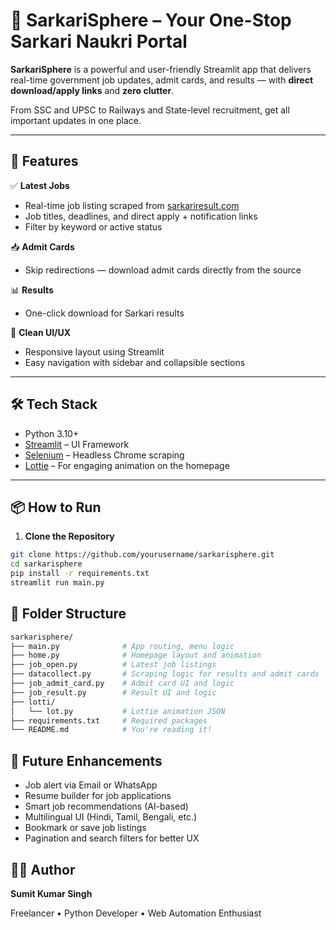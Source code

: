# 📘 SarkariSphere – Your One-Stop Sarkari Naukri Portal

**SarkariSphere** is a powerful and user-friendly Streamlit app that delivers real-time government job updates, admit cards, and results — with **direct download/apply links** and **zero clutter**.

From SSC and UPSC to Railways and State-level recruitment, get all important updates in one place.

---

## 🚀 Features

✅ **Latest Jobs**

- Real-time job listing scraped from [sarkariresult.com](https://www.sarkariresult.com)
- Job titles, deadlines, and direct apply + notification links
- Filter by keyword or active status

📥 **Admit Cards**

- Skip redirections — download admit cards directly from the source

📊 **Results**

- One-click download for Sarkari results

🎯 **Clean UI/UX**

- Responsive layout using Streamlit
- Easy navigation with sidebar and collapsible sections

---

## 🛠️ Tech Stack

- Python 3.10+
- [Streamlit](https://streamlit.io) – UI Framework
- [Selenium](https://selenium.dev) – Headless Chrome scraping
- [Lottie](https://lottiefiles.com) – For engaging animation on the homepage

---

## 📦 How to Run

1. **Clone the Repository**

```bash
git clone https://github.com/yourusername/sarkarisphere.git
cd sarkarisphere
pip install -r requirements.txt
streamlit run main.py
```

## 📁 Folder Structure

```bash
sarkarisphere/
├── main.py              # App routing, menu logic
├── home.py              # Homepage layout and animation
├── job_open.py          # Latest job listings
├── datacollect.py       # Scraping logic for results and admit cards
├── job_admit_card.py    # Admit card UI and logic
├── job_result.py        # Result UI and logic
├── lotti/
│   └── lot.py           # Lottie animation JSON
├── requirements.txt     # Required packages
└── README.md            # You're reading it!
```


## 🔮 Future Enhancements

* Job alert via Email or WhatsApp
* Resume builder for job applications
* Smart job recommendations (AI-based)
* Multilingual UI (Hindi, Tamil, Bengali, etc.)
* Bookmark or save job listings
* Pagination and search filters for better UX

## 🧑‍💻 Author

**Sumit Kumar Singh**

Freelancer • Python Developer • Web Automation Enthusiast
